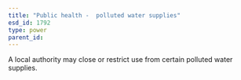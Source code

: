 ```yaml
---
title: "Public health -  polluted water supplies"
esd_id: 1792
type: power
parent_id:  
---
```


A local authority may close or restrict use from certain polluted water supplies.

